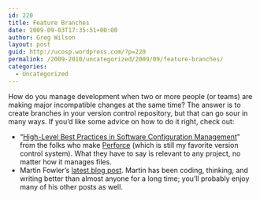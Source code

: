 ```yaml
---
id: 220
title: Feature Branches
date: 2009-09-03T17:35:51+00:00
author: Greg Wilson
layout: post
guid: http://ucosp.wordpress.com/?p=220
permalink: /2009-2010/uncategorized/2009/09/feature-branches/
categories:
  - Uncategorized
---
```

How do you manage development when two or more people (or teams) are making major incompatible changes at the same time? The answer is to create branches in your version control repository, but that can go sour in many ways. If you&#8217;d like some advice on how to do it right, check out:

  * &#8220;[High-Level Best Practices in Software Configuration Management](http://perforce.com/perforce/papers/bestpractices.html)&#8221; from the folks who make [Perforce](http://www.perforce.com) (which is still my favorite version control system). What they have to say is relevant to any project, no matter how it manages files.
  * Martin Fowler&#8217;s [latest blog post](http://martinfowler.com/bliki/FeatureBranch.html). Martin has been coding, thinking, and writing better than almost anyone for a long time; you&#8217;ll probably enjoy many of his other posts as well.